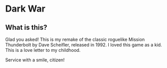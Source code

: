 # Dark War

## What is this?

Glad you asked! This is my remake of the classic roguelike Mission Thunderbolt by Dave Scheifler, released in 1992. I loved this game as a kid. This is a love letter to my childhood.

Service with a smile, citizen!

